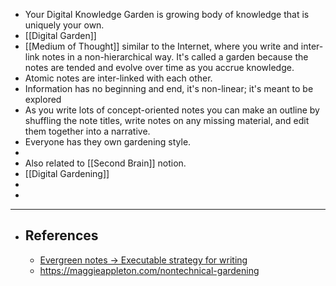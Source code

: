 - Your Digital Knowledge Garden is growing body of knowledge that is uniquely your own.
- [[Digital Garden]]
- [[Medium of Thought]] similar to the Internet, where you write and inter-link notes in a non-hierarchical way. It's called a garden because the notes are tended and evolve over time as you accrue knowledge.
- Atomic notes are inter-linked with each other.
- Information has no beginning and end, it's non-linear; it's meant to be explored
- As you write lots of concept-oriented notes you can make an outline by shuffling the note titles, write notes on any missing material, and edit them together into a narrative.
- Everyone has they own gardening style.
-
- Also related to [[Second Brain]] notion.
- [[Digital Gardening]]
-
-
- ---
- ## References
	- [Evergreen notes -> Executable strategy for writing](https://notes.andymatuschak.org/z4SDCZQeRo4xFEQ8H4qrSqd68ucpgE6LU155C?stackedNotes=z3PBVkZ2SvsAgFXkjHsycBeyS6Cw1QXf7kcD8)
	- https://maggieappleton.com/nontechnical-gardening
